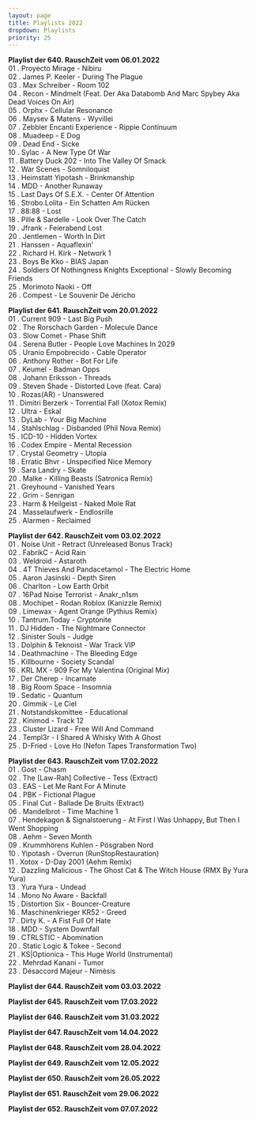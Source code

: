 ```yaml
---
layout: page
title: Playlists 2022
dropdown: Playlists
priority: 25
---
```

<p><a name="rzpl640"></a> <strong>Playlist der 640. RauschZeit vom 06.01.2022</strong><br />
01 . Proyecto Mirage - Nibiru<br />
02 . James P. Keeler - During The Plague<br />
03 . Max Schreiber - Room 102<br />
04 . Recon - Mindmelt (Feat. Der Aka Databomb And Marc Spybey Aka Dead Voices On Air)<br />
05 . Orphx - Cellular Resonance<br />
06 . Maysev &amp; Matens - Wyvillei<br />
07 . Zebbler Encanti Experience - Rippie Continuum<br />
08 . Muadeep - E Dog<br />
09 . Dead End - Sicke<br />
10 . Sylac - A New Type Of War<br />
11 . Battery Duck 202 - Into The Valley Of Smack<br />
12 . War Scenes - Somniloquist<br />
13 . Heimstatt Yipotash - Brinkmanship<br />
14 . MDD - Another Runaway<br />
15 . Last Days Of S.E.X. - Center Of Attention<br />
16 . Strobo.Lolita - Ein Schatten Am Rücken<br />
17 . 88:88 - Lost<br />
18 . Pille &amp; Sardelle - Look Over The Catch<br />
19 . Jfrank - Feierabend Lost<br />
20 . Jentlemen - Worth In Dirt<br />
21 . Hanssen - Aquaflexin'<br />
22 . Richard H. Kirk - Network 1<br />
23 . Boys Be Kko - BIAS Japan<br />
24 . Soldiers Of Nothingness Knights Exceptional - Slowly Becoming Friends<br />
25 . Morimoto Naoki - Off<br />
26 . Compest - Le Souvenir De Jéricho</p>
<p><a name="rzpl641"></a> <strong>Playlist der 641. RauschZeit vom 20.01.2022</strong><br />
01 . Current 909 - Last Big Push<br />
02 . The Rorschach Garden - Molecule Dance<br />
03 . Slow Comet - Phase Shift<br />
04 . Serena Butler - People Love Machines In 2029<br />
05 . Uranio Empobrecido - Cable Operator<br />
06 . Anthony Rother - Bot For Life<br />
07 . Keumel - Badman Opps<br />
08 . Johann Eriksson - Threads<br />
09 . Steven Shade - Distorted Love (feat. Cara)<br />
10 . Rozas(AR) - Unanswered<br />
11 . Dimitri Berzerk - Torrential Fall (Xotox Remix)<br />
12 . Ultra - Eskal<br />
13 . DyLab - Your Big Machine<br />
14 . Stahlschlag - Disbanded (Phil Nova Remix)<br />
15 . ICD-10 - Hidden Vortex<br />
16 . Codex Empire - Mental Recession<br />
17 . Crystal Geometry - Utopia<br />
18 . Erratic Bhvr - Unspecified Nice Memory<br />
19 . Sara Landry - Skate<br />
20 . Malke - Killing Beasts (Satronica Remix)<br />
21 . Greyhound - Vanished Years<br />
22 . Grim - Senrigan<br />
23 . Harm &amp; Heilgeist - Naked Mole Rat<br />
24 . Masselaufwerk - Endlosrille<br />
25 . Alarmen - Reclaimed</p>
<p><a name="rzpl642"></a> <strong>Playlist der 642. RauschZeit vom 03.02.2022</strong><br />
01 . Noise Unit - Retract (Unreleased Bonus Track)<br />
02 . FabrikC - Acid Rain<br />
03 . Weldroid - Astaroth<br />
04 . 4T Thieves And Pandacetamol - The Electric Home<br />
05 . Aaron Jasinski - Depth Siren<br />
06 . Charlton - Low Earth Orbit<br />
07 . 16Pad Noise Terrorist - Anakr_n1sm<br />
08 . Mochipet - Rodan Roblox (Kanizzle Remix)<br />
09 . Limewax - Agent Orange (Pythius Remix)<br />
10 . Tantrum.Today - Cryptonite<br />
11 . DJ Hidden - The Nightmare Connector<br />
12 . Sinister Souls - Judge<br />
13 . Dolphin & Teknoist - War Track VIP<br />
14 . Deathmachine - The Bleeding Edge<br />
15 . Killbourne - Society Scandal<br />
16 . KRL MX - 909 For My Valentina (Original Mix)<br />
17 . Der Cherep - Incarnate<br />
18 . Big Room Space - Insomnia<br />
19 . Sedatic - Quantum<br />
20 . Gimmik - Le Ciel<br />
21 . Notstandskomittee - Educational<br />
22 . Kinimod - Track 12<br />
23 . Cluster Lizard - Free Will And Command<br />
24 . Templ3r - I Shared A Whisky With A Ghost<br />
25 . D-Fried - Love Ho (Nefon Tapes Transformation Two)</p>
<p><a name="rzpl643"></a> <strong>Playlist der 643. RauschZeit vom 17.02.2022</strong><br />
01 . Gost - Chasm<br />
02 . The [Law-Rah] Collective - Tess (Extract)<br />
03 . EAS - Let Me Rant For A Minute<br />
04 . PBK - Fictional Plague<br />
05 . Final Cut - Ballade De Bruits (Extract)<br />
06 . Mandelbrot - Time Machine 1<br />
07 . Hendekagon & Signalstoerung - At First I Was Unhappy, But Then I Went Shopping<br />
08 . Aehm - Seven Month<br />
09 . Krummhörens Kuhlen - Pösgraben Nord<br />
10 . Yipotash - Overrun (RunStopRestauration)<br />
11 . Xotox - D-Day 2001 (Aehm Remix)<br />
12 . Dazzling Malicious - The Ghost Cat & The Witch House (RMX By Yura Yura)<br />
13 . Yura Yura - Undead<br />
14 . Mono No Aware - Backfall<br />
15 . Distortion Six - Bouncer-Creature<br />
16 . Maschinenkrieger KR52 - Greed<br />
17 . Dirty K. - A Fist Full Of Hate<br />
18 . MDD - System Downfall<br />
19 . CTRLSTIC - Abomination<br />
20 . Static Logic & Tokee - Second<br />
21 . KS|Optionica - This Huge World (Instrumental)<br />
22 . Mehrdad Kanani - Tumor<br />
23 . Désaccord Majeur - Nimèsis<br />
<p><a name="rzpl644"></a> <strong>Playlist der 644. RauschZeit vom 03.03.2022</strong><br />

<p><a name="rzpl645"></a> <strong>Playlist der 645. RauschZeit vom 17.03.2022</strong><br />

<p><a name="rzpl646"></a> <strong>Playlist der 646. RauschZeit vom 31.03.2022</strong><br />

<p><a name="rzpl647"></a> <strong>Playlist der 647. RauschZeit vom 14.04.2022</strong><br />

<p><a name="rzpl648"></a> <strong>Playlist der 648. RauschZeit vom 28.04.2022</strong><br />

<p><a name="rzpl649"></a> <strong>Playlist der 649. RauschZeit vom 12.05.2022</strong><br />

<p><a name="rzpl650"></a> <strong>Playlist der 650. RauschZeit vom 26.05.2022</strong><br />

<p><a name="rzpl651"></a> <strong>Playlist der 651. RauschZeit vom 29.06.2022</strong><br />

<p><a name="rzpl652"></a> <strong>Playlist der 652. RauschZeit vom 07.07.2022</strong><br />

